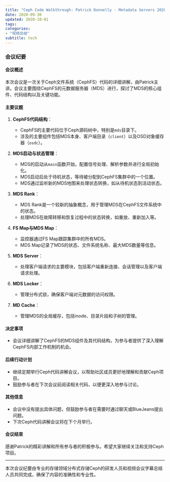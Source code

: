 ```yaml
---
title: "Ceph Code Walkthrough: Patrick Donnelly - Metadata Servers 2020-09-29"
date: 2020-09-30
updated: 2020-10-01
tags:
categories:
- "视频总结"
subtitle: tech
---
```



### 会议纪要

#### 会议概述
本次会议是一次关于Ceph文件系统（CephFS）代码的详细讲解，由Patrick主讲。会议主要围绕CephFS的元数据服务器（MDS）进行，探讨了MDS的核心组件、代码结构以及关键功能。

#### 主要议题
1. **CephFS代码结构**：
   - CephFS的主要代码位于Ceph源码树中，特别是`mds`目录下。
   - 涉及的主要组件包括MDS本身、客户端目录（`client`）以及OSD对象缓存器（`osdc`）。

2. **MDS启动与状态管理**：
   - MDS的启动从`main`函数开始，配置信号处理、解析参数并进行全局初始化。
   - MDS启动后处于待机状态，等待被分配到CephFS集群中的一个位置。
   - MDS通过监听新的MDS地图来处理状态转换，如从待机状态到活动状态。

3. **MDS Rank**：
   - MDS Rank是一个较新的抽象概念，用于管理MDS在CephFS文件系统中的状态。
   - 处理MDS在故障转移和恢复过程中的状态转换，如重放、重新加入等。

4. **FS Map与MDS Map**：
   - 监控器通过FS Map跟踪集群中的所有MDS。
   - MDS Map记录了MDS的状态、文件系统名称、最大MDS数量等信息。

5. **MDS Server**：
   - 处理客户端请求的主要模块，包括客户端重新连接、会话管理以及客户端请求处理。

6. **MDS Locker**：
   - 管理分布式锁，确保客户端对元数据的访问权限。

7. **MD Cache**：
   - 管理MDS的全局缓存，包括inode、目录片段和子树的管理。

#### 决定事项
- 会议详细讲解了CephFS的MDS组件及其代码结构，为参与者提供了深入理解CephFS内部工作机制的机会。

#### 后续行动计划
- 继续定期举行Ceph代码讲解会议，以帮助社区成员更好地理解和贡献Ceph项目。
- 鼓励参与者在下次会议前阅读相关代码，以便更深入地参与讨论。

#### 其他信息
- 会议中没有提出具体问题，但鼓励参与者在需要时通过聊天或BlueJeans提出问题。
- 下次Ceph代码讲解会议将在下个月举行。

#### 会议结束
感谢Patrick的精彩讲解和所有参与者的积极参与。希望大家继续关注和支持Ceph项目。

---

本次会议纪要由专业的存储领域分布式存储Ceph的研发人员和视频会议字幕总结人员共同完成，确保了内容的准确性和专业性。